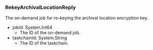 ### RekeyArchivalLocationReply
The on-demand job for re-keying the archival location encryption key.

- jobId: System.Int64
  - The ID of the on-demand job.
- taskchainId: System.String
  - The ID of the taskchain.
